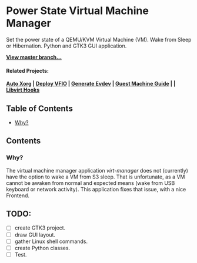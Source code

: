 # Power State Virtual Machine Manager
Set the power state of a QEMU/KVM Virtual Machine (VM). Wake from Sleep or Hibernation. Python and GTK3 GUI application.

**[View master branch...](https://github.com/portellam/pwrstat-virtman/tree/master)**

#### Related Projects:
**[Auto Xorg](https://github.com/portellam/auto-Xorg) | [Deploy VFIO](https://github.com/portellam/deploy-vfio) | [Generate Evdev](https://github.com/portellam/generate-evdev) | [Guest Machine Guide](https://github.com/portellam/guest-machine-guide) | | [Libvirt Hooks](https://github.com/portellam/libvirt-hooks)**

## Table of Contents
- [Why?](#why)

## Contents
### Why?
The virtual machine manager application *virt-manager* does not (currently) have the option to wake a VM from S3 sleep.
That is unfortunate, as a VM cannot be awaken from normal and expected means (wake from USB keyboard or network activity).
This application fixes that issue, with a nice Frontend.

## TODO:
- [ ] create GTK3 project.
- [ ] draw GUI layout.
- [ ] gather Linux shell commands.
- [ ] create Python classes.
- [ ] Test.

